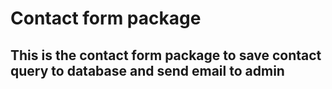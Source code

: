 # Contact form package

## This is the contact form package to save contact query to database and send email to admin